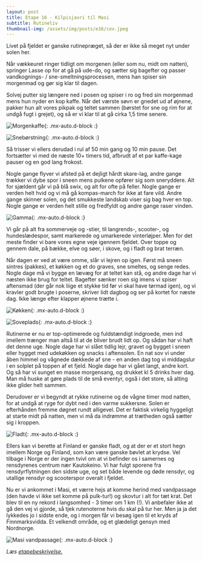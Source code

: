 ```yaml
---
layout: post
title: Etape 16 - Kilpisjavri til Masi
subtitle: Rutineliv
thumbnail-img: /assets/img/posts/e16/cov.jpeg
---
```


Livet på fjeldet er ganske rutinepræget, så der er ikke så meget nyt under solen her. 

Når vækkeuret ringer tidligt om morgenen (eller som nu, midt om natten), springer Lasse op for at gå på ude-do, og sætter sig bagefter og passer vandkognings- / sne-smeltningsprocessen, mens han spiser sin morgenmad og gør sig klar til dagen. 

Solvej putter sig længere ned i posen og spiser i ro og fred sin morgenmad mens hun nyder en kop kaffe. Når det værste søvn er gnedet ud af øjnene, pakker hun alt vores pikpak og teltet sammen (børstet for sne og rim for at undgå fugt i grejet), og så er vi klar til at gå cirka 1,5 time senere.

![Morgenkaffe](/assets/img/posts/e16/1.jpeg){: .mx-auto.d-block :}

![Snebørstning](/assets/img/posts/e16/2.jpeg){: .mx-auto.d-block :}

Så trisser vi ellers derudad i rul af 50 min gang og 10 min pause. Det fortsætter vi med de næste 10+ timers tid, afbrudt af et par kaffe-kage pauser og en god lang frokost. 

Nogle gange flyver vi afsted på et dejligt hårdt skare-lag, andre gange trækker vi dybe spor i sneen mens pulkene opfører sig som sneryddere. Alt for sjældent går vi på blå swix, og alt for ofte på feller. Nogle gange er verden helt hvid og vi må gå kompas-march for ikke at fare vild. Andre gange skinner solen, og det smukkeste landskab viser sig bag hver en top. Nogle gange er verden helt stille og fredfyldt og andre gange raser vinden.

![Gamma](/assets/img/posts/e16/6.jpeg){: .mx-auto.d-block :}


Vi går på alt fra sommerveje og -stier, til langrends-, scooter-, og hundeslædespor, samt markerede og umarkerede vinterløjper. Men for det meste finder vi bare vores egne veje igennem fjeldet. Over toppe og gennem dale, på bække, elve og søer, i skove, og i fladt og brat terræn.

Når dagen er ved at være omme, slår vi lejren op igen. Først må sneen sintres (pakkes), et køkken og et do graves, sne smeltes, og senge redes. Nogle dage må vi bygge en lævæg for at teltet kan stå, og andre dage har vi næsten ikke brug for teltet. Bagefter sænker roen sig imens vi spiser aftensmad (der går nok liige et stykke tid før vi skal have tørmad igen), og vi kravler godt brugte i poserne, skriver lidt dagbog og ser på kortet for næste dag. Ikke længe efter klapper øjnene trætte i. 

![Køkken](/assets/img/posts/e16/3.jpeg){: .mx-auto.d-block :}

![Soveplads](/assets/img/posts/e16/cov.jpeg){: .mx-auto.d-block :}

Rutinerne er nu er top-optimerede og fuldstændigt indgroede, men ind imellem trænger man altså til at de bliver brudt lidt op. Og sådan har vi haft det denne uge. Nogle dage har vi slået tidlig lejr, gravet og bygget i sneen eller hygget med udekøkken og snacks i aftensolen. En nat sov vi under åben himmel og vågnede dækkede af sne - en anden dag tog vi middagslur i en solplet på toppen af et fjeld. Nogle dage har vi gået langt, andre kort. Og så har vi sunget en masse morgensang, og drukket kl 5 drinks hver dag. Man må huske at gøre plads til de små eventyr, også i det store, så alting ikke glider helt sammen. 

Derudover er vi begyndt at rykke rutinerne og de vågne timer mod natten, for at undgå at ryge for dybt ned i den varme sukkersne. Solen er efterhånden fremme døgnet rundt alligevel. Det er faktisk virkelig hyggeligt at starte midt på natten, men vi må da indrømme at trætheden også sætter sig i kroppen. 

![Fladt](/assets/img/posts/e16/7.jpg){: .mx-auto.d-block :}

Ellers kan vi berette at Finland er ganske fladt, og at der er et stort hegn imellem Norge og Finland, som kan være ganske bøvlet at krydse. Vel tilbage i Norge er der ingen tvivl om at vi befinder os i samernes og rensdyrenes centrum nær Kautokeino. Vi har fulgt sporene fra rensdyrflytningen den sidste uge, og set både levende og døde rensdyr, og utallige rensdyr og scooterspor overalt i fjeldet. 


Nu er vi ankommet i Masi, et værre hejs at komme herind med vandpassage (den havde vi ikke set komme på pulk-tur!) og skovtur i alt for tæt krat. Det blev til en ny rekord i langsomhed - 3 timer om 1 km (!). Vi anbefaler ikke at gå den vej vi gjorde, så tjek rutenoterne hvis du skal på tur her. Men ja ja det lykkedes jo i sidste ende, og i morgen får vi besøg igen til et kryds af Finnmarksvidda. Et velkendt område, og et glædeligt gensyn med Nordnorge.  


![Masi vandpassage](/assets/img/posts/e16/4.jpeg){: .mx-auto.d-block :}

*Læs [etapebeskrivelse.](/rute/#kilpis)*